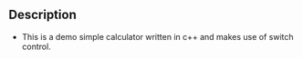 ## Description 
- This is a demo simple calculator written in c++ and makes use of switch control.

